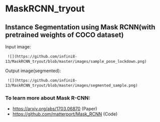 # MaskRCNN_tryout
## Instance Segmentation using Mask RCNN(with pretrained weights of COCO dataset)
Input image:

     ![](https://github.com/infini8-13/MaskRCNN_tryout/blob/master/images/sample_pose_lockdown.png)
Output image(segmented):

     ![](https://github.com/infini8-13/MaskRCNN_tryout/blob/master/images/segmented_sample.png)  

### To learn more about Mask R-CNN:
* https://arxiv.org/abs/1703.06870 (Paper)
* https://github.com/matterport/Mask_RCNN (Code)

